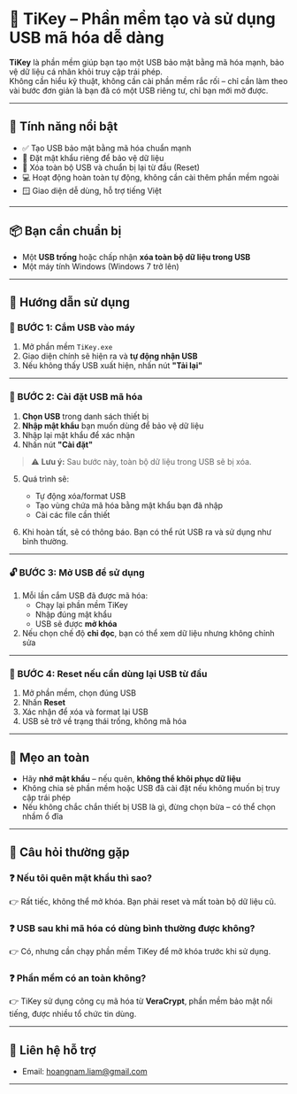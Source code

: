 # 🔐 TiKey – Phần mềm tạo và sử dụng USB mã hóa dễ dàng

**TiKey** là phần mềm giúp bạn tạo một USB bảo mật bằng mã hóa mạnh, bảo vệ dữ liệu cá nhân khỏi truy cập trái phép.  
Không cần hiểu kỹ thuật, không cần cài phần mềm rắc rối – chỉ cần làm theo vài bước đơn giản là bạn đã có một USB riêng tư, chỉ bạn mới mở được.

---

## 🧾 Tính năng nổi bật

- ✅ Tạo USB bảo mật bằng mã hóa chuẩn mạnh
- 🔐 Đặt mật khẩu riêng để bảo vệ dữ liệu
- 🧽 Xóa toàn bộ USB và chuẩn bị lại từ đầu (Reset)
- 💻 Hoạt động hoàn toàn tự động, không cần cài thêm phần mềm ngoài
- 🪟 Giao diện dễ dùng, hỗ trợ tiếng Việt

---

## 📦 Bạn cần chuẩn bị

- Một **USB trống** hoặc chấp nhận **xóa toàn bộ dữ liệu trong USB**
- Một máy tính Windows (Windows 7 trở lên)

---

## 🚀 Hướng dẫn sử dụng

### 🔧 BƯỚC 1: Cắm USB vào máy

1. Mở phần mềm `TiKey.exe`
2. Giao diện chính sẽ hiện ra và **tự động nhận USB**
3. Nếu không thấy USB xuất hiện, nhấn nút **"Tải lại"**

---

### 📝 BƯỚC 2: Cài đặt USB mã hóa

1. **Chọn USB** trong danh sách thiết bị
2. **Nhập mật khẩu** bạn muốn dùng để bảo vệ dữ liệu
3. Nhập lại mật khẩu để xác nhận
4. Nhấn nút **"Cài đặt"**

> ⚠ **Lưu ý:** Sau bước này, toàn bộ dữ liệu trong USB sẽ bị xóa.

5. Quá trình sẽ:
   - Tự động xóa/format USB
   - Tạo vùng chứa mã hóa bằng mật khẩu bạn đã nhập
   - Cài các file cần thiết

6. Khi hoàn tất, sẽ có thông báo. Bạn có thể rút USB ra và sử dụng như bình thường.

---

### 🔓 BƯỚC 3: Mở USB để sử dụng

1. Mỗi lần cắm USB đã được mã hóa:
   - Chạy lại phần mềm TiKey
   - Nhập đúng mật khẩu
   - USB sẽ được **mở khóa**
2. Nếu chọn chế độ **chỉ đọc**, bạn có thể xem dữ liệu nhưng không chỉnh sửa

---

### 🔁 BƯỚC 4: Reset nếu cần dùng lại USB từ đầu

1. Mở phần mềm, chọn đúng USB
2. Nhấn **Reset**
3. Xác nhận để xóa và format lại USB
4. USB sẽ trở về trạng thái trống, không mã hóa

---

## 🛟 Mẹo an toàn

- Hãy **nhớ mật khẩu** – nếu quên, **không thể khôi phục dữ liệu**
- Không chia sẻ phần mềm hoặc USB đã cài đặt nếu không muốn bị truy cập trái phép
- Nếu không chắc chắn thiết bị USB là gì, đừng chọn bừa – có thể chọn nhầm ổ đĩa

---

## 📌 Câu hỏi thường gặp

### ❓ Nếu tôi quên mật khẩu thì sao?
👉 Rất tiếc, không thể mở khóa. Bạn phải reset và mất toàn bộ dữ liệu cũ.

### ❓ USB sau khi mã hóa có dùng bình thường được không?
👉 Có, nhưng cần chạy phần mềm TiKey để mở khóa trước khi sử dụng.

### ❓ Phần mềm có an toàn không?
👉 TiKey sử dụng công cụ mã hóa từ **VeraCrypt**, phần mềm bảo mật nổi tiếng, được nhiều tổ chức tin dùng.

---

## 👤 Liên hệ hỗ trợ

- Email: hoangnam.liam@gmail.com

---


